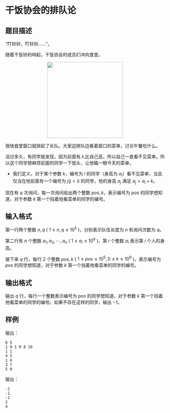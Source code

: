 # 干饭协会的排队论

## 题目描述

“叮铃铃，叮铃铃……”。

随着干饭铃的响起，干饭协会的成员们冲向食堂。

<center>
<img src="https://acm.csust.edu.cn/public/upload/282c6032b8.jpg" width="240px">
</center>

很快食堂窗口就排起了长队。大家边排队边看着窗口的菜单，讨论午餐吃什么。

没过多久，有同学就发现，因为前面有人比自己高，所以自己一直看不见菜单。所以这个同学想麻烦前面的同学一下低头，让他瞄一眼今天的菜单。

* 我们定义，对于某个参数 $k$，编号为 $i$ 的同学（身高为 $a_i$）看不见菜单，当且仅当在他前面有一个编号为 $j(j<i)$ 的同学，他的身高 $a_j$ 满足 $a_j>a_i+k$。

现在有 $q$ 次询问，每一次询问给出两个整数 $pos,k$，表示编号为 $pos$ 的同学想知道，对于参数 $k$ 第一个挡着他看菜单的同学的编号。

## 输入格式

第一行两个整数 $n,q$ ( $1\leqslant n,q\leqslant {10}^5$ )，分别表示队伍长度为 $n$ 和询问次数为 $q$。

第二行有 $n$ 个整数 $a_1,a_2,\cdots,a_n$ ( $1\leqslant a_i\leqslant {10}^9$ )，第 $i$ 个整数 $a_i$ 表示第 $i$ 个人的身高。

接下来 $q$ 行，每行 $2$ 个整数 $pos,k$ ( $1\leqslant pos\leqslant 10^5,0\leqslant k\leqslant 10^9$ )，表示编号为 $pos$ 的同学想知道，对于参数 $k$ 第一个挡着他看菜单的同学的编号。

## 输出格式

输出 $q$ 行，每行一个整数表示编号为 $pos$ 的同学想知道，对于参数 $k$ 第一个挡着他看菜单的同学的编号。如果不存在这样的同学，输出 $-1$。

## 样例

输出：

```
6 5
1 9 1 9 8 10
1 1
4 5
1 4
3 7
5 0
```

输出：

```
-1
-1
-1
2
4
```

